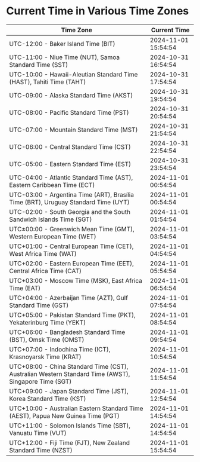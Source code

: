 # Current Time in Various Time Zones

| Time Zone | Current Time |
|-----------|--------------|
| UTC-12:00 - Baker Island Time (BIT) | 2024-11-01 15:54:54 |
| UTC-11:00 - Niue Time (NUT), Samoa Standard Time (SST) | 2024-10-31 16:54:54 |
| UTC-10:00 - Hawaii-Aleutian Standard Time (HAST), Tahiti Time (TAHT) | 2024-10-31 17:54:54 |
| UTC-09:00 - Alaska Standard Time (AKST) | 2024-10-31 19:54:54 |
| UTC-08:00 - Pacific Standard Time (PST) | 2024-10-31 20:54:54 |
| UTC-07:00 - Mountain Standard Time (MST) | 2024-10-31 21:54:54 |
| UTC-06:00 - Central Standard Time (CST) | 2024-10-31 22:54:54 |
| UTC-05:00 - Eastern Standard Time (EST) | 2024-10-31 23:54:54 |
| UTC-04:00 - Atlantic Standard Time (AST), Eastern Caribbean Time (ECT) | 2024-11-01 00:54:54 |
| UTC-03:00 - Argentina Time (ART), Brasília Time (BRT), Uruguay Standard Time (UYT) | 2024-11-01 00:54:54 |
| UTC-02:00 - South Georgia and the South Sandwich Islands Time (SGT) | 2024-11-01 01:54:54 |
| UTC±00:00 - Greenwich Mean Time (GMT), Western European Time (WET) | 2024-11-01 03:54:54 |
| UTC+01:00 - Central European Time (CET), West Africa Time (WAT) | 2024-11-01 04:54:54 |
| UTC+02:00 - Eastern European Time (EET), Central Africa Time (CAT) | 2024-11-01 05:54:54 |
| UTC+03:00 - Moscow Time (MSK), East Africa Time (EAT) | 2024-11-01 06:54:54 |
| UTC+04:00 - Azerbaijan Time (AZT), Gulf Standard Time (GST) | 2024-11-01 07:54:54 |
| UTC+05:00 - Pakistan Standard Time (PKT), Yekaterinburg Time (YEKT) | 2024-11-01 08:54:54 |
| UTC+06:00 - Bangladesh Standard Time (BST), Omsk Time (OMST) | 2024-11-01 09:54:54 |
| UTC+07:00 - Indochina Time (ICT), Krasnoyarsk Time (KRAT) | 2024-11-01 10:54:54 |
| UTC+08:00 - China Standard Time (CST), Australian Western Standard Time (AWST), Singapore Time (SGT) | 2024-11-01 11:54:54 |
| UTC+09:00 - Japan Standard Time (JST), Korea Standard Time (KST) | 2024-11-01 12:54:54 |
| UTC+10:00 - Australian Eastern Standard Time (AEST), Papua New Guinea Time (PGT) | 2024-11-01 14:54:54 |
| UTC+11:00 - Solomon Islands Time (SBT), Vanuatu Time (VUT) | 2024-11-01 14:54:54 |
| UTC+12:00 - Fiji Time (FJT), New Zealand Standard Time (NZST) | 2024-11-01 15:54:54 |
